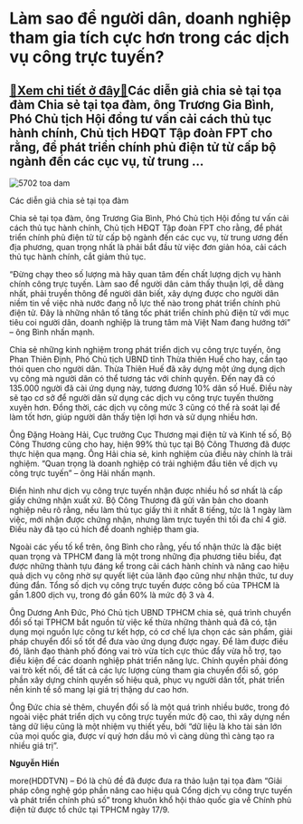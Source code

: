 Làm sao để người dân, doanh nghiệp tham gia tích cực hơn trong các dịch vụ công trực tuyến?
===========================================================================================

[:gift:Xem chi tiết ở đây:gift:](https://hddtvn.com/lam-sao-de-nguoi-dan-doanh-nghiep-tham-gia-tich-cuc-hon-trong-cac-dich-vu-cong-truc-tuyen/)Các diễn giả chia sẻ tại tọa đàm Chia sẻ tại tọa đàm, ông Trương Gia Bình, Phó Chủ tịch Hội đồng tư vấn cải cách thủ tục hành chính, Chủ tịch HĐQT Tập đoàn FPT cho rằng, để phát triển chính phủ điện tử từ cấp bộ ngành đến các cục vụ, từ trung …
----------------------------------------------------------------------------------------------------------------------------------------------------------------------------------------------------------------------------------------------------





![5702 toa dam](https://haiquanonline.com.vn/stores/news_dataimages/hiennt/092020/17/20/in_article/5702_toa_dam.jpg?rt=20200918083330 "Các diễn giả chia sẻ tại tọa đàm")


Các diễn giả chia sẻ tại tọa đàm



Chia sẻ tại tọa đàm, ông Trương Gia Bình, Phó Chủ tịch Hội đồng tư vấn cải cách thủ tục hành chính, Chủ tịch HĐQT Tập đoàn FPT cho rằng, để phát triển chính phủ điện tử từ cấp bộ ngành đến các cục vụ, từ trung ương đến địa phương, quan trọng nhất là phải bắt đầu từ việc đơn giản hóa, cải cách thủ tục hành chính, cắt giảm thủ tục.


“Đừng chạy theo số lượng mà hãy quan tâm đến chất lượng dịch vụ hành chính công trực tuyến. Làm sao để người dân cảm thấy thuận lợi, dễ dàng nhất, phải truyền thông để người dân biết, xây dựng được cho người dân niềm tin về việc nhà nước đang nỗ lực thế nào trong phát triển chính phủ điện tử. Đây là những nhân tố tăng tốc phát triển chính phủ điện tử với mục tiêu coi người dân, doanh nghiệp là trung tâm mà Việt Nam đang hướng tới” – ông Bình nhấn mạnh.


Chia sẻ những kinh nghiệm trong phát triển dịch vụ công trực tuyến, ông Phan Thiên Định, Phó Chủ tịch UBND tỉnh Thừa thiên Huế cho hay, cần tạo thói quen cho người dân. Thừa Thiên Huế đã xây dựng một ứng dụng dịch vụ công mà người dân có thể tương tác với chính quyền. Đến nay đã có 135.000 người đã cài ứng dụng này, tương đương 10% dân số Huế. Điều này sẽ tạo cơ sở để người dân sử dụng các dịch vụ công trực tuyến thường xuyên hơn. Đồng thời, các dịch vụ công mức 3 cũng có thể rà soát lại để làm tốt hơn, giúp người dân thấy tiện lợi hơn và sử dụng nhiều hơn.


Ông Đặng Hoàng Hải, Cục trưởng Cục Thương mại điện tử và Kinh tế số, Bộ Công Thương cũng cho hay, hiện 99% thủ tục tại Bộ Công Thương đã được thực hiện qua mạng. Ông Hải chia sẻ, kinh nghiệm của điều này chính là trải nghiệm. “Quan trọng là doanh nghiệp có trải nghiệm đầu tiên về dịch vụ công trực tuyến” – ông Hải nhấn mạnh.


Điển hình như dịch vụ công trực tuyến nhận được nhiều hồ sơ nhất là cấp giấy chứng nhận xuất xứ. Bộ Công Thương đã gửi văn bản cho doanh nghiệp nêu rõ rằng, nếu làm thủ tục giấy thì ít nhất 8 tiếng, tức là 1 ngày làm việc, mới nhận được chứng nhận, nhưng làm trực tuyến thì tối đa chỉ 4 giờ. Điều này đã tạo cú hích để doanh nghiệp tham gia.


Ngoài các yếu tố kể trên, ông Bình cho rằng, yếu tố nhận thức là đặc biệt quan trọng và TPHCM đang là một trong những địa phương tiêu biểu, đạt được những thành tựu đáng kể trong cải cách hành chính và nâng cao hiệu quả dịch vụ công nhờ sự quyết liệt của lãnh đạo cũng như nhận thức, tư duy đúng đắn. Tổng số dịch vụ công trực tuyến được công bố của TPHCM là gần 1.800 dịch vụ, trong đó gần 60% là mức độ 3 và 4.


Ông Dương Anh Đức, Phó Chủ tịch UBND TPHCM chia sẻ, quá trình chuyển đổi số tại TPHCM bắt nguồn từ việc kế thừa những thành quả đã có, tận dụng mọi nguồn lực công tư kết hợp, có cơ chế lựa chọn các sản phẩm, giải pháp chuyển đổi số tốt để đưa vào ứng dụng được ngay. Để làm được điều đó, lãnh đạo thành phố đóng vai trò vừa tích cực thúc đẩy vừa hỗ trợ, tạo điều kiện để các doanh nghiệp phát triển năng lực. Chính quyền phải đóng vai trò kết nối, để tất cả các lực lượng cùng tham gia chuyển đổi số, góp phần xây dựng chính quyền số hiệu quả, phục vụ người dân tốt, phát triển nền kinh tế số mang lại giá trị thặng dư cao hơn.


Ông Đức chia sẻ thêm, chuyển đổi số là một quá trình nhiều bước, trong đó ngoài việc phát triển dịch vụ công trực tuyến mức độ cao, thì xây dựng nền tảng dữ liệu cũng là một nhiệm vụ thiết yếu, bởi “dữ liệu là kho tài sản lớn của mọi quốc gia, được ví quý hơn dầu mỏ vì càng dùng thì càng tạo ra nhiều giá trị”.




**Nguyễn Hiền**



more(HDDTVN) – Đó là chủ đề đã được đưa ra thảo luận tại tọa đàm “Giải pháp công nghệ góp phần nâng cao hiệu quả Cổng dịch vụ công trực tuyến và phát triển chính phủ số” trong khuôn khổ hội thảo quốc gia về Chính phủ điện tử được tổ chức tại TPHCM ngày 17/9.

